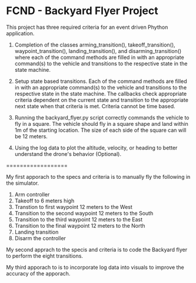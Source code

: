 # FCND - Backyard Flyer Project
This project has three required criteria for an event driven Phython application. 

1. Completion of the classes arming_transition(), takeoff_transition(), waypoint_transition(), landing_transition(), and disarming_transition() where each of the command methods are filled in with an appropriate command(s) to the vehicle and transitions to the respective state in the state machine.

2. Setup state based transitions. Each of the command methods are filled in with an appropriate command(s) to the vehicle and transitions to the respective state in the state machine.  The callbacks check appropriate criteria dependent on the current state and transition to the appropriate next state when that criteria is met. Criteria cannot be time based.

3. Running the backyard_flyer.py script correctly commands the vehicle to fly in a square. The vehicle should fly in a square shape and land within 1m of the starting location. The size of each side of the square can will be 12 meters.

4. Using the log data to plot the altitude, velocity, or heading to better understand the drone's behavior (Optional). 

==================

My first apporach to the specs and criteria is to manually fly the following in the simulator. 

1. Arm controller
2. Takeoff to 6 meters high
3. Transtion to first waypoint 12 meters to the West
4. Transition to the second waypoint 12 meters to the South
5. Transition to the third waypoint 12 meters to the East
6. Transition to the final waypoint 12 meters to the North
7. Landing transition 
8. Disarm the controller

My second apprach to the specis and criteria is to code the Backyard flyer to perform the eight transitions.  

My third apporach to is to incorporate log data into visuals to improve the accuracy of the apporach.  


```






